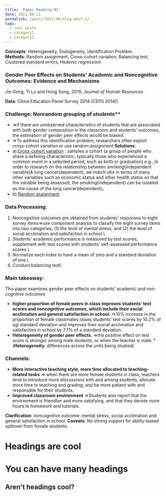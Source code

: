 ```yaml
---
title: 'Paper Reading 01'
date: 2021-06-11
permalink: /posts/2021/06/blog-post-1/
tags:
  - cool posts
  - category1
  - category2
---
```

**Concepts**: Heterogeneity, Endogeneity, Identification Problem.\
**Methods**: Random assignment, Cross-cohort variation, Balancing test, Clustered standard errors, Hedonic regression\

### Gender Peer Effects on Students’ Academic and Noncognitive Outcomes: Evidence and Mechanisms
Jie Gong, Yi Lu and Hong Song, 2019, _Journal of Human Resources_

**Data**: China Education Panel Survey 2014 (CEPS 2014)\
### Challenge: Nonrandom grouping of students**
- ⇒if there are unobserved characteristics of students that are associated with both gender composition in the classroom and students’ outcomes, the estimation of gender peer effects would be biased.  
- ⇒To address this identification problem, researchers often exploit cross-cohort variation or use random assignment
**Solutions**: 
- a).<ins>Cross-cohort variation</ins> : samples a cohort (a group of people who share a defining characteristic, typically those who experienced a common event in a selected period, such as birth or graduation) e.g., In order to research on the relationship between smoking(independent variable)& lung cancer(dependent), we match obs in terms of many other variables such as economic status and other health status so that the variable being assessed, the smoking(independent) can be isolated as the cause of the lung cancer(dependent)。					    
- b).<ins>Random assignment</ins>

### Data Processing: 
1. Noncognitive outcomes are obtained from students’ responses to eight survey items⇒use component analysis to classify the eight survey items into two categories: (1) the level of mental stress, and (2) the level of social acclimation and satisfaction in school.\
2. Students’ academic performance is measured by test scores, supplement with test scores with students’ self-assessed performance scores.\
3. Normalize each index to have a mean of zero and a standard deviation of one.\
4. Conduct balancing test\

### Main takeaway:
This paper examines gender peer effects on students’ academic and non-cognitive outcomes 
- **higher proportion of female peers in class improves students’ test scores and noncognitive outcomes, which include their social acclimation and general satisfaction in school.** ⇒10% increase in the proportion of female classmates raises students’ test scores by 10.2% of agi standard deviation and improves their social acclimation and satisfaction in school by 7.7% of a standard deviation.
- **Heterogeneity of gender peer effects.** ⇒the positive effect on test score is stronger among male students, or when the teacher is male. *(**Heterogeneity**: differences across the units being studied)

### Channels:  
- **More interactive teaching style, more time allocated to teaching-related tasks** ⇒ when there are more female students in class, teachers tend to introduce more discussions with and among students, allocate more time to teaching and grading, and be more patient with and responsible for their students.
- **Improved classroom environment** ⇒Students also report that the environment is friendlier and more satisfying, and that they devote more hours to homework and tutorials.


**Clarification**: noncognitive outcome: mental stress, social acclimation and general satisfaction in school.
**Caveats**: No strong support for ability-based spillover from female students.




Headings are cool
======

You can have many headings
======

Aren't headings cool?
------

